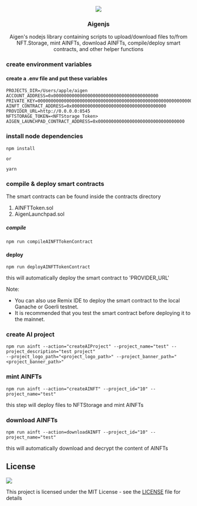 <div align="center">
<img src="https://aigenprotocol.com/static/media/aigen-logo-light.fad5403b0fa280336867e8ea8400db40.svg" />
<h3>
Aigenjs
</h3>
Aigen's nodejs library containing scripts to upload/download files to/from NFT.Storage, mint AINFTs, download AINFTs, compile/deploy 
smart contracts, and other helper functions
</div>

### create environment variables

#### create a .env file and put these variables

```
PROJECTS_DIR=/Users/apple/aigen
ACCOUNT_ADDRESS=0x0000000000000000000000000000000000000000
PRIVATE_KEY=000000000000000000000000000000000000000000000000000000000000000
AINFT_CONTRACT_ADDRESS=0x000000000000000000000000000000000000
PROVIDER_URL=http://0.0.0.0:8545
NFTSTORAGE_TOKEN=<NFTStorage Token>
AIGEN_LAUNCHPAD_CONTRACT_ADDRESS=0x000000000000000000000000000000000
```

### install node dependencies

```
npm install

or 

yarn
```

### compile & deploy smart contracts
The smart contracts can be found inside the contracts directory

1. AINFTToken.sol
2. AigenLaunchpad.sol

##### compile
```
npm run compileAINFTTokenContract
```

#### deploy
```
npm run deployAINFTTokenContract
```
this will automatically deploy the smart contract to 'PROVIDER_URL'

Note:
* You can also use Remix IDE to deploy the smart contract to the local Ganache or Goerli testnet.
* It is recommended that you test the smart contract before deploying it to the mainnet.

### create AI project

```
npm run ainft --action="createAIProject" --project_name="test" --project_description="test project" 
--project_logo_path="<project_logo_path>" --project_banner_path="<project_banner_path>"
```

### mint AINFTs

```
npm run ainft --action="createAINFT" --project_id="10" --project_name="test"
```
this step will deploy files to NFTStorage and mint AINFTs


### download AINFTs

```
npm run ainft --action=downloadAINFT --project_id="10" --project_name="test"
```
this will automatically download and decrypt the content of AINFTs


## License

<a href="LICENSE.rst"><img src="https://img.shields.io/github/license/aigenprotocol/aigenjs"></a>

This project is licensed under the MIT License - see the [LICENSE](LICENSE.rst) file for details
